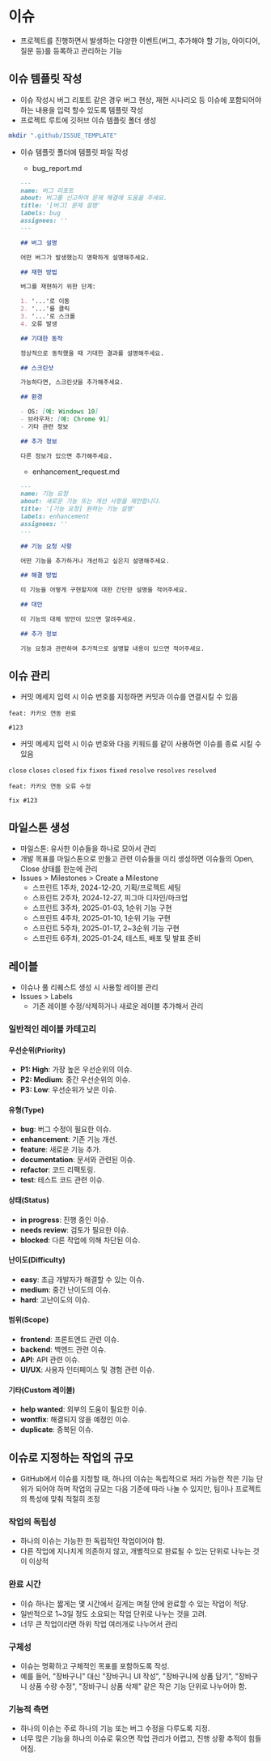 # 이슈

- 프로젝트를 진행하면서 발생하는 다양한 이벤트(버그, 추가해야 할 기능, 아이디어, 질문 등)를 등록하고 관리하는 기능

## 이슈 템플릿 작성

- 이슈 작성시 버그 리포트 같은 경우 버그 현상, 재현 시나리오 등 이슈에 포함되어야 하는 내용을 입력 할수 있도록 템플릿 작성
- 프로젝트 루트에 깃허브 이슈 템플릿 폴더 생성

```sh
mkdir ".github/ISSUE_TEMPLATE"
```

- 이슈 템플릿 폴더에 템플릿 파일 작성

  - bug_report.md

  ```md
  ---
  name: 버그 리포트
  about: 버그를 신고하여 문제 해결에 도움을 주세요.
  title: '[버그] 문제 설명'
  labels: bug
  assignees: ''
  ---

  ## 버그 설명

  어떤 버그가 발생했는지 명확하게 설명해주세요.

  ## 재현 방법

  버그를 재현하기 위한 단계:

  1. '...'로 이동
  2. '...'를 클릭
  3. '...'로 스크롤
  4. 오류 발생

  ## 기대한 동작

  정상적으로 동작했을 때 기대한 결과를 설명해주세요.

  ## 스크린샷

  가능하다면, 스크린샷을 추가해주세요.

  ## 환경

  - OS: [예: Windows 10]
  - 브라우저: [예: Chrome 91]
  - 기타 관련 정보

  ## 추가 정보

  다른 정보가 있으면 추가해주세요.
  ```

  - enhancement_request.md

  ```md
  ---
  name: 기능 요청
  about: 새로운 기능 또는 개선 사항을 제안합니다.
  title: '[기능 요청] 원하는 기능 설명'
  labels: enhancement
  assignees: ''
  ---

  ## 기능 요청 사항

  어떤 기능을 추가하거나 개선하고 싶은지 설명해주세요.

  ## 해결 방법

  이 기능을 어떻게 구현할지에 대한 간단한 설명을 적어주세요.

  ## 대안

  이 기능의 대체 방안이 있으면 알려주세요.

  ## 추가 정보

  기능 요청과 관련하여 추가적으로 설명할 내용이 있으면 적어주세요.
  ```

## 이슈 관리

- 커밋 메세지 입력 시 이슈 번호를 지정하면 커밋과 이슈를 연결시킬 수 있음

```
feat: 카카오 연동 완료

#123
```

- 커밋 메세지 입력 시 이슈 번호와 다음 키워드를 같이 사용하면 이슈를 종료 시킬 수 있음

`close`
`closes`
`closed`
`fix`
`fixes`
`fixed`
`resolve`
`resolves`
`resolved`

```
feat: 카카오 연동 오류 수정

fix #123
```

## 마일스톤 생성

- 마일스톤: 유사한 이슈들을 하나로 모아서 관리
- 개발 목표를 마일스톤으로 만들고 관련 이슈들을 미리 생성하면 이슈들의 Open, Close 상태를 한눈에 관리
- Issues > Milestones > Create a Milestone
  - 스프린트 1주차, 2024-12-20, 기획/프로젝트 세팅
  - 스프린트 2주차, 2024-12-27, 피그마 디자인/마크업
  - 스프린트 3주차, 2025-01-03, 1순위 기능 구현
  - 스프린트 4주차, 2025-01-10, 1순위 기능 구현
  - 스프린트 5주차, 2025-01-17, 2~3순위 기능 구현
  - 스프린트 6주차, 2025-01-24, 테스트, 배포 및 발표 준비

## 레이블

- 이슈나 풀 리퀘스트 생성 시 사용할 레이블 관리
- Issues > Labels
  - 기존 레이블 수정/삭제하거나 새로운 레이블 추가해서 관리

### 일반적인 레이블 카테고리

#### 우선순위(Priority)

- **P1: High**: 가장 높은 우선순위의 이슈.
- **P2: Medium**: 중간 우선순위의 이슈.
- **P3: Low**: 우선순위가 낮은 이슈.

#### 유형(Type)

- **bug**: 버그 수정이 필요한 이슈.
- **enhancement**: 기존 기능 개선.
- **feature**: 새로운 기능 추가.
- **documentation**: 문서와 관련된 이슈.
- **refactor**: 코드 리팩토링.
- **test**: 테스트 코드 관련 이슈.

#### 상태(Status)

- **in progress**: 진행 중인 이슈.
- **needs review**: 검토가 필요한 이슈.
- **blocked**: 다른 작업에 의해 차단된 이슈.

#### 난이도(Difficulty)

- **easy**: 초급 개발자가 해결할 수 있는 이슈.
- **medium**: 중간 난이도의 이슈.
- **hard**: 고난이도의 이슈.

#### 범위(Scope)

- **frontend**: 프론트엔드 관련 이슈.
- **backend**: 백엔드 관련 이슈.
- **API**: API 관련 이슈.
- **UI/UX**: 사용자 인터페이스 및 경험 관련 이슈.

#### 기타(Custom 레이블)

- **help wanted**: 외부의 도움이 필요한 이슈.
- **wontfix**: 해결되지 않을 예정인 이슈.
- **duplicate**: 중복된 이슈.

## 이슈로 지정하는 작업의 규모

* GitHub에서 이슈를 지정할 때, 하나의 이슈는 독립적으로 처리 가능한 작은 기능 단위가 되어야 하며 작업의 규모는 다음 기준에 따라 나눌 수 있지만, 팀이나 프로젝트의 특성에 맞춰 적절히 조정

### 작업의 독립성
* 하나의 이슈는 가능한 한 독립적인 작업이어야 함.
* 다른 작업에 지나치게 의존하지 않고, 개별적으로 완료될 수 있는 단위로 나누는 것이 이상적

### 완료 시간
* 이슈 하나는 짧게는 몇 시간에서 길게는 며칠 안에 완료할 수 있는 작업이 적당.
* 일반적으로 1~3일 정도 소요되는 작업 단위로 나누는 것을 고려.
* 너무 큰 작업이라면 하위 작업 여러개로 나누어서 관리

### 구체성
* 이슈는 명확하고 구체적인 목표를 포함하도록 작성.
* 예를 들어, "장바구니" 대신 "장바구니 UI 작성", "장바구니에 상품 담기", "장바구니 상품 수량 수정", "장바구니 상품 삭제" 같은 작은 기능 단위로 나누어야 함.

### 기능적 측면
* 하나의 이슈는 주로 하나의 기능 또는 버그 수정을 다루도록 지정.
* 너무 많은 기능을 하나의 이슈로 묶으면 작업 관리가 어렵고, 진행 상황 추적이 힘들어짐.
